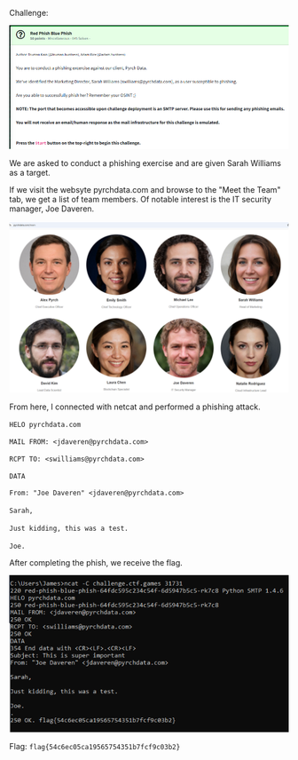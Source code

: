 Challenge:

![Challenge](images/1.challenge.PNG)

We are asked to conduct a phishing exercise and are given Sarah Williams as a target.

If we visit the websyte pyrchdata.com and browse to the "Meet the Team" tab, we get a list of team members.  Of notable interest is the IT security manager, Joe Daveren.

![Team](images/2.meettheteam.PNG)

From here, I connected with netcat and performed a phishing attack.

```HELO pyrchdata.com```

```MAIL FROM: <jdaveren@pyrchdata.com>```

```RCPT TO: <swilliams@pyrchdata.com>```

```DATA```

```Subject: This is super important  
From: "Joe Daveren" <jdaveren@pyrchdata.com>  
  
Sarah,  
  
Just kidding, this was a test.  
  
Joe.
```

After completing the phish, we receive the flag.

![Flag](images/3.flag.PNG)

Flag: ```flag{54c6ec05ca19565754351b7fcf9c03b2}```